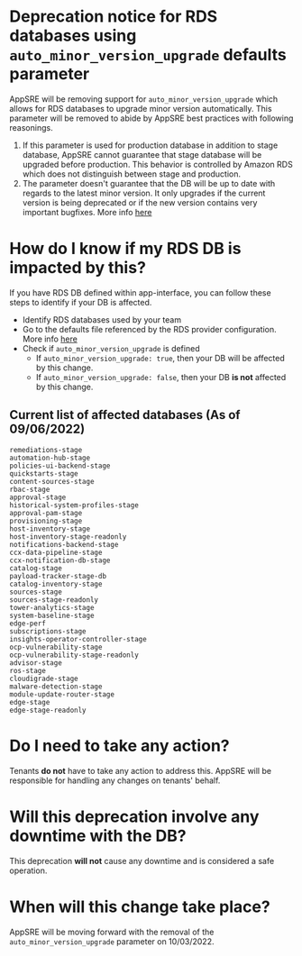 # Deprecation notice for RDS databases using `auto_minor_version_upgrade` defaults parameter

AppSRE will be removing support for `auto_minor_version_upgrade` which allows for RDS databases to upgrade minor 
version automatically. This parameter will be removed to abide by AppSRE best practices with following reasonings.
1. If this parameter is used for production database in addition to stage database, AppSRE cannot guarantee that
stage database will be upgraded before production. This behavior is controlled by Amazon RDS which does not distinguish
between stage and production.
2. The parameter doesn't guarantee that the DB will be up to date with regards to the latest minor version. It only upgrades if the current 
version is being deprecated or if the new version contains very important bugfixes. More info [here](https://repost.aws/questions/QUT0JuX6IhSAyXaSdQK5SW3A)

# How do I know if my RDS DB is impacted by this?

If you have RDS DB defined within app-interface, you can follow these steps to identify if your DB is affected.

- Identify RDS databases used by your team
- Go to the defaults file referenced by the RDS provider configuration. More info [here](../../../README.md#manage-rds-databases-via-app-interface-openshiftnamespace-1yml)
- Check if `auto_minor_version_upgrade` is defined
    - If `auto_minor_version_upgrade: true`, then your DB will be affected by this change.
    - If `auto_minor_version_upgrade: false`, then your DB **is not** affected by this change.


## Current list of affected databases (As of 09/06/2022)
```
remediations-stage
automation-hub-stage
policies-ui-backend-stage
quickstarts-stage
content-sources-stage
rbac-stage
approval-stage
historical-system-profiles-stage
approval-pam-stage
provisioning-stage
host-inventory-stage
host-inventory-stage-readonly
notifications-backend-stage
ccx-data-pipeline-stage
ccx-notification-db-stage
catalog-stage
payload-tracker-stage-db
catalog-inventory-stage
sources-stage
sources-stage-readonly
tower-analytics-stage
system-baseline-stage
edge-perf
subscriptions-stage
insights-operator-controller-stage
ocp-vulnerability-stage
ocp-vulnerability-stage-readonly
advisor-stage
ros-stage
cloudigrade-stage
malware-detection-stage
module-update-router-stage
edge-stage
edge-stage-readonly
```

# Do I need to take any action?

Tenants **do not** have to take any action to address this. AppSRE will be responsible for handling any changes on tenants' behalf.

# Will this deprecation involve any downtime with the DB?

This deprecation **will not** cause any downtime and is considered a safe operation.

# When will this change take place?

AppSRE will be moving forward with the removal of the `auto_minor_version_upgrade` parameter on 10/03/2022.